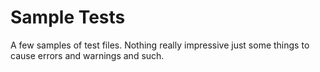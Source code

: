 # Sample Tests

A few samples of test files. Nothing really impressive just some things to cause
errors and warnings and such.
